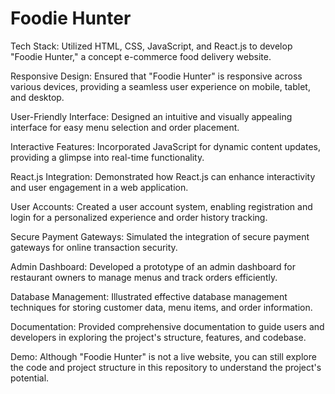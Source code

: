 # Foodie Hunter 
Tech Stack: Utilized HTML, CSS, JavaScript, and React.js to develop "Foodie Hunter," a concept e-commerce food delivery website.

Responsive Design: Ensured that "Foodie Hunter" is responsive across various devices, providing a seamless user experience on mobile, tablet, and desktop.

User-Friendly Interface: Designed an intuitive and visually appealing interface for easy menu selection and order placement.

Interactive Features: Incorporated JavaScript for dynamic content updates, providing a glimpse into real-time functionality.

React.js Integration: Demonstrated how React.js can enhance interactivity and user engagement in a web application.

User Accounts: Created a user account system, enabling registration and login for a personalized experience and order history tracking.

Secure Payment Gateways: Simulated the integration of secure payment gateways for online transaction security.

Admin Dashboard: Developed a prototype of an admin dashboard for restaurant owners to manage menus and track orders efficiently.

Database Management: Illustrated effective database management techniques for storing customer data, menu items, and order information.

Documentation: Provided comprehensive documentation to guide users and developers in exploring the project's structure, features, and codebase.

Demo: Although "Foodie Hunter" is not a live website, you can still explore the code and project structure in this repository to understand the project's potential.

